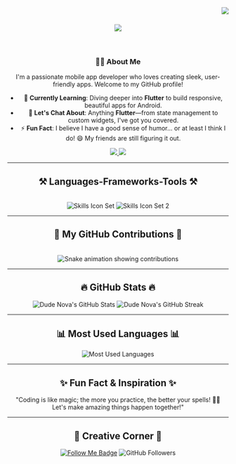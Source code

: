 <img align="right" src="https://visitor-badge.laobi.icu/badge?page_id=dudenova723.dudenova723" />

<h1 align="center">
    <a href="https://git.io/typing-svg">
        <img src="https://readme-typing-svg.herokuapp.com?font=Montserrat&weight=600&duration=4500&pause=1000&color=00B4D8&center=true&vCenter=true&width=500&height=70&lines=Hello,+There!+😁;I'm+Dude+Nova+Ariyanto;A+Passionate+Flutter+Developer+From+Indonesia;Let's+Collaborate+and+Create+Amazing+Apps!+%F0%9F%91%A8%E2%80%8D%F0%9F%92%BB" />
    </a>
</h1>

<br/>

<div align="center">
    
### 👨‍💻 About Me
I'm a passionate mobile app developer who loves creating sleek, user-friendly apps. Welcome to my GitHub profile!

- 🌱 **Currently Learning**: Diving deeper into **Flutter** to build responsive, beautiful apps for Android.
- 💬 **Let's Chat About**: Anything **Flutter**—from state management to custom widgets, I've got you covered.
- ⚡ **Fun Fact**: I believe I have a good sense of humor... or at least I think I do! 😄 My friends are still figuring it out.

</div>

<div align="center"> 
  <a href="mailto:dudenova723@gmail.com">
    <img src="https://img.shields.io/badge/Email-333333?style=for-the-badge&logo=gmail&logoColor=red" />
  </a>
  <a href="https://www.linkedin.com/in/dudee-nova-ariyanto-57b7b5294/" target="_blank">
    <img src="https://img.shields.io/badge/LinkedIn-0A66C2?style=for-the-badge&logo=linkedin&logoColor=white" />
  </a>
</div>

---

<h2 align="center">⚒️ Languages-Frameworks-Tools ⚒️</h2>
<br/>
<div align="center">
    <img src="https://skillicons.dev/icons?i=react,bootstrap,html,css,vscode,github,figma,tailwind,git,flutter" alt="Skills Icon Set" />
    <img src="https://skillicons.dev/icons?i=python,javascript,firebase,java,mysql,dart" alt="Skills Icon Set 2" />
</div>

---

<div align="center">
  <h2>🐍 My GitHub Contributions 🐍</h2>
  <br>
  <img alt="Snake animation showing contributions" src="https://raw.githubusercontent.com/dudenova723/dudenova723/output/github-contribution-grid-snake.svg" />
</div>

---

<h2 align="center">🔥 GitHub Stats 🔥</h2>
<div align="center">
    <img src="https://github-readme-stats.vercel.app/api?username=dudenova723&show_icons=true&theme=tokyonight&hide_border=true" alt="Dude Nova's GitHub Stats" />
    <img src="https://github-readme-streak-stats.herokuapp.com?user=dudenova723&theme=tokyonight&hide_border=true&date_format=M%20j%5B%2C%20Y%5D" alt="Dude Nova's GitHub Streak" />
</div>

---

<h2 align="center">📊 Most Used Languages 📊</h2>
<div align="center">
    <img src="https://github-readme-stats.vercel.app/api/top-langs/?username=dudenova723&layout=compact&theme=tokyonight&hide_border=true" alt="Most Used Languages" />
</div>

---

<h2 align="center">✨ Fun Fact & Inspiration ✨</h2>
<p align="center">
    "Coding is like magic; the more you practice, the better your spells! 🎩✨<br>
    Let's make amazing things happen together!"
</p>

---

<h2 align="center">🎨 Creative Corner 🎨</h2>
<div align="center">
    <a href="https://github.com/dudenova723"><img src="https://img.shields.io/badge/-Follow%20Me!-lightblue?style=for-the-badge" alt="Follow Me Badge" /></a>
    <img src="https://img.shields.io/github/followers/dudenova723?label=Follow&style=social" alt="GitHub Followers" />
</div>

<br/>
